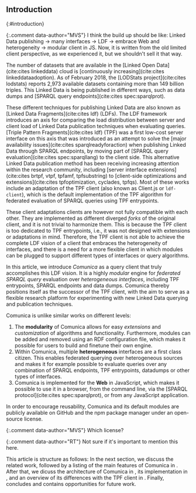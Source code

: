 ## Introduction
{:#introduction}

{:.comment data-author="MVS"}
I think the build up should be like: Linked Data publishing -> many interfaces -> LDF -> embrace Web and heterogeneity -> modular client in JS. Now, it is written from the old limited client perspective, as we experienced it, but we shouldn't sell it that way.

The number of datasets that are available in the [Linked Open Data](cite:cites linkeddata) cloud is [continuously increasing](cite:cites linkeddataadoption).
As of February 2018, the [LODStats project](cite:cites lodstats) reports 2,973 available datasets containing more than 149 billion triples.
This Linked Data is being published in different ways, such as
data dumps and [SPARQL query endpoints](cite:cites spec:sparqlprot).

These different techniques for publishing Linked Data are also known as [Linked Data Fragments](cite:cites ldf) (LDFs).
The LDF framework introduces an axis for comparing the load distribution between server and client load of Linked Data publication techniques when evaluating queries.
[Triple Pattern Fragments](cite:cites ldf) (TPF) was a first low-cost server interface on this axis
that was introduced as an attempt to solve the [major availability issues](cite:cites sparqlreadyforaction) when publishing Linked Data through SPARQL endpoints,
by moving part of [SPARQL query evaluation](cite:cites spec:sparqllang) to the client side.
This alternative Linked Data publication method has been receiving increasing attention within the research community,
including [server interface extensions](cite:cites brtpf, vtpf, tpfamf, tpfsubstring) to [client-side optimizations and extensions](cite:cites tpfoptimization, cyclades, tpfqs).
Most of these works include an adaptation of the TPF client (also known as Client.js or `ldf-client`),
which is the default implementation of
the TPF algorithm for federated evaluation of SPARQL queries using TPF entrypoints.

These client adaptations clients are however not fully compatible with each other.
They are implemented as different diverged _forks_ of the original client,
and it is not trivial to harmonize them.
This is because the TPF client is too dedicated to TPF entrypoints,
i.e., it was not designed with extensions or adaptations in mind.
Therefore, the TPF client is not able to achieve the complete LDF vision of a client that embraces the heterogeneity of interfaces,
and there is a need for a more flexible client in which modules can be plugged to support different types of interfaces or query algorithms.

In this article, we introduce _Comunica_ as a query client that truly accomplishes this LDF vision.
It is a highly _modular_ engine for _federated_ _SPARQL query_ evaluation over _heterogeneous interfaces_,
including TPF entrypoints, SPARQL endpoints and data dumps.
Comunica thereby positions itself as the successor of the TPF client,
with the aim to serve as a flexible research platform for experimenting with new Linked Data querying and publication techniques.

Comunica is unlike similar works on different levels:

1. The **modularity** of Comunica allows for easy _extensions_ and _customization_ of algorithms and functionality. Furthermore, modules can be added and removed using an RDF configuration file, which makes it possible for users to build and finetune their own engine.
2. Within Comunica, multiple **heterogeneous** interfaces are a first class citizen. This enables federated querying over heterogeneous sources and makes it for example possible to evaluate queries over any combination of SPARQL endpoints, TPF entrypoints, datadumps or other types of interfaces.
3. Comunica is implemented for the **Web** in JavaScript, which makes it possible to use it in a browser, from the command line, via the [SPARQL protocol](cite:cites spec:sparqlprot), or from any JavaScript application.

In order to encourage reusability, Comunica and its default modules are publicly available
on GitHub and the npm package manager under an open-source license.

{:.comment data-author="MVS"}
Which license?

{:.comment data-author="RT"}
Not sure if it's important to mention this here.

This article is structure as follows:
In the next section, we discuss the related work, followed by a listing of the main features of Comunica in [](#features).
After that, we dicuss the architecture of Comunica in [](#architecture), its implementation in [](#implementation),
and an overview of its differences with the TPF client in [](#comparison-tpf-client).
Finally, [](#conclusions) concludes and contains opportunities for future work.
